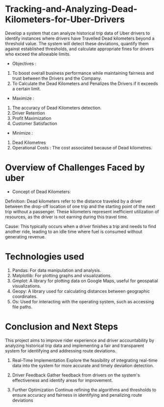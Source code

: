 # Tracking-and-Analyzing-Dead-Kilometers-for-Uber-Drivers

Develop a system that can analyze historical trip data of Uber drivers to identify instances where drivers have 
Travelled Dead kilometers beyond a threshold value. The system will detect these deviations, quantify them against
established thresholds, and calculate appropriate fines for drivers who exceed the allowable limits. 

- Objectives :
1. To boost overall business performance while maintaining fairness and trust between the Drivers and the Company.
2. To Calculate the Dead Kilometers and Penalizes the Drivers if it exceeds a certain limit. 

- Maximize :
1. The accuracy of Dead Kilometers detection.
2. Driver Retention
3. Profit Maximization
4. Customer Satisfaction

- Minimize : 
1. Dead Kilometres
2. Operational Costs : The cost associated because of Dead kilometres.

# Overview of Challenges Faced by uber
- Concept of Dead Kilometers:

Definition: 
Dead kilometers refer to the distance traveled by a driver between the drop-off location of one trip 
and the starting point of the next trip without a passenger. These kilometers represent inefficient 
utilization of resources, as the driver is not earning during this travel time.

Cause: 
This typically occurs when a driver finishes a trip and needs to find another ride,
leading to an idle time where fuel is consumed without generating revenue.

# Technologies used
1. Pandas: For data manipulation and analysis.
2. Matplotlib: For plotting graphs and visualizations.
3. Gmplot: A library for plotting data on Google Maps, useful for geospatial visualizations.
4. Geopy: A library used for calculating distances between geographic coordinates.
5. Os: Used for interacting with the operating system, such as accessing file paths.

# Conclusion and Next Steps
This project aims to improve rider experience and driver accountability by analyzing historical trip data
and implementing a fair and transparent system for identifying and addressing route deviations.

1. Real-Time Implementation
   Explore the feasibility of integrating real-time data into the system for more accurate and timely deviation detection.

2. Driver Feedback
Gather feedback from drivers on the system's effectiveness and identify areas for improvement.

3. Further Optimization
Continue refining the algorithms and thresholds to ensure accuracy and fairness in identifying and penalizing 
route deviations


